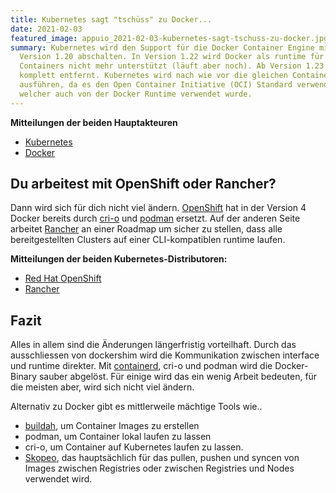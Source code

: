 ```yaml
---
title: Kubernetes sagt "tschüss" zu Docker...
date: 2021-02-03
featured_image: appuio_2021-02-03-kubernetes-sagt-tschuss-zu-docker.jpg
summary: Kubernetes wird den Support für die Docker Container Engine mit der
  Version 1.20 abschalten. In Version 1.22 wird Docker als runtime für
  Containers nicht mehr unterstützt (läuft aber noch). Ab Version 1.23 wird sie
  komplett entfernt. Kubernetes wird nach wie vor die gleichen Container Images
  ausführen, da es den Open Container Initiative (OCI) Standard verwendet,
  welcher auch von der Docker Runtime verwendet wurde.
---
```

**Mitteilungen der beiden Hauptakteuren**

* [Kubernetes](https://kubernetes.io/blog/2020/12/02/dont-panic-kubernetes-and-docker/)
* [Docker](https://www.docker.com/blog/what-developers-need-to-know-about-docker-docker-engine-and-kubernetes-v1-20/)

## Du arbeitest mit OpenShift oder Rancher?

Dann wird sich für dich nicht viel ändern. [OpenShift](https://www.openshift.com/) hat in der Version 4 Docker bereits durch [cri-o](https://cri-o.io/) und [podman](https://podman.io/) ersetzt. Auf der anderen Seite arbeitet [Rancher](https://rancher.com/products/rancher/) an einer Roadmap um sicher zu stellen, dass alle bereitgestellten Clusters auf einer CLI-kompatiblen runtime laufen.

**Mitteilungen der beiden Kubernetes-Distributoren:**

* [Red Hat OpenShift](https://www.openshift.com/blog/kubernetes-is-removing-docker-support-kubernetes-is-not-removing-docker-support)
* [Rancher](https://support.rancher.com/hc/en-us/articles/360053308831-Rancher-Operational-Advisory-Related-to-deprecation-of-dockershim-in-Kubernetes-v1-20)

## Fazit

Alles in allem sind die Änderungen längerfristig vorteilhaft. Durch das ausschliessen von dockershim wird die Kommunikation zwischen interface und runtime direkter. Mit [containerd](https://containerd.io/), cri-o und podman wird die Docker-Binary sauber abgelöst. Für einige wird das ein wenig Arbeit bedeuten, für die meisten aber, wird sich nicht viel ändern.

Alternativ zu Docker gibt es mittlerweile mächtige Tools wie..

* [buildah](https://buildah.io/), um Container Images zu erstellen
* podman, um Container lokal laufen zu lassen
* cri-o, um Container auf Kubernetes laufen zu lassen.
* [Skopeo](https://github.com/containers/skopeo), das hauptsächlich für das pullen, pushen und syncen von Images zwischen Registries oder zwischen Registries und Nodes verwendet wird.
